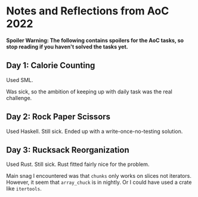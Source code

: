 Notes and Reflections from AoC 2022
===================================

**Spoiler Warning: The following contains spoilers for the AoC tasks,
so stop reading if you haven't solved the tasks yet.**


Day 1: Calorie Counting
-----------------------

Used SML.

Was sick, so the ambition of keeping up with daily task was the real
challenge.


Day 2: Rock Paper Scissors
--------------------------

Used Haskell. Still sick. Ended up with a write-once-no-testing solution.


Day 3: Rucksack Reorganization
------------------------------

Used Rust. Still sick. Rust fitted fairly nice for the problem. 

Main snag I encountered was that `chunks` only works on slices not
iterators. However, it seem that `array_chuck` is in nightly. Or I
could have used a crate like `itertools`.
